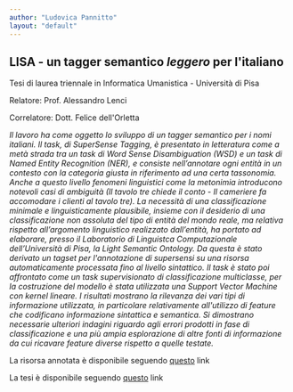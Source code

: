 ```yaml
---
author: "Ludovica Pannitto"
layout: "default"
---
```


## **LISA - un tagger semantico *leggero* per l'italiano**
Tesi di laurea triennale in Informatica Umanistica - Università di Pisa

Relatore: Prof. Alessandro Lenci

Correlatore: Dott. Felice dell'Orletta

*Il lavoro ha come oggetto lo sviluppo di un tagger semantico per i nomi italiani. Il task, di SuperSense Tagging, è presentato in letteratura come a metà strada tra un task di Word Sense Disambiguation (WSD) e un task di Named Entity Recognition (NER), e consiste nell’annotare ogni entità in un contesto con la categoria giusta in riferimento ad una certa tassonomia.
Anche a questo livello fenomeni linguistici come la metonimia introducono notevoli casi di ambiguità (Il tavolo tre chiede il conto - Il cameriere fa accomodare i clienti al tavolo tre).
La necessità di una classificazione minimale e linguisticamente plausibile, insieme con il desiderio di una classificazione non assoluta del tipo di entità del mondo reale, ma relativa rispetto all’argomento linguistico realizzato dall’entità, ha portato ad elaborare, presso il Laboratorio di Linguistca Computazionale dell’Università di Pisa, la Light Semantic Ontology.
Da questa è stato derivato un tagset per l'annotazione di supersensi su una risorsa automaticamente processata fino al livello sintattico.
Il task è stato poi affrontato come un task supervisionato di classificazione multiclasse, per la costruzione del modello è stata utilizzata una Support Vector Machine con kernel lineare.
I risultati mostrano la rilevanza dei vari tipi di informazione utilizzata, in particolare relativamente all'utilizzo di feature che codificano informazione sintattica e semantica.
Si dimostrano necessarie ulteriori indagini riguardo agli errori prodotti in fase di classificazione e una più ampia esplorazione di altre fonti di informazione da cui ricavare feature diverse rispetto a quelle testate.*

La risorsa annotata è disponibile seguendo [questo](http://example.com/ "risosrsa annotata") link

La tesi è disponibile seguendo [questo](http://ellepannitto.github.io/Lisa/lisa.pdf "relazione") link

